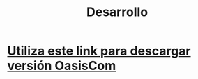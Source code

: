 ﻿---
layout: default
title: Desarrollo
permalink: /Desarrollo/descargarversion
editable: si
---

# [Utiliza este link para descargar versión OasisCom](http://www.oasis.co/es-es/recursos/descargas.aspx) 




